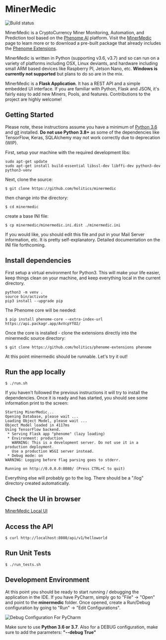 # MinerMedic

![Build status](https://api.travis-ci.com/holitics/minermedic.svg?token=sxJbjzY55bRNhaRxizPp&amp;branch=master)

MinerMedic is a CryptoCurrency Miner Monitoring, Automation, and Prediction tool based on the [Phenome AI](https://phenome.ai/) platform. Visit the [MinerMedic](https://phenome.ai/apps/minermedic/) page to learn more or to download a pre-built package that already includes the [Phenome Extensions](https://github.com/holitics/phenome-extensions).

MinerMedic is written in Python (supporting v3.6, v3.7) and so can run on a variety of platforms including OSX, Linux deviants, and hardware including small ARM based devices like Raspberry PI, Jetson Nano, etc. **Windows is currently not supported** but plans to do so are in the mix.

MinerMedic is a **Flask Application**. It has a REST API and a simple embedded UI interface. If you are familiar with Python, Flask and JSON, it's fairly easy to add new Miners, Pools, and features. Contributions to the project are highly welcome!

## Getting Started

Please note, these instructions assume you have a minimum of [Python 3.6](https://www.python.org/downloads/) and [git](https://git-scm.com/downloads) installed. **Do not use Python 3.8+** as some of the dependencies like TensorFlow, Keras, SQLAlchemy may not work correctly due to deprecation (WIP).

First, setup your machine with the required development libs:

```
sudo apt-get update
sudo apt-get install build-essential libssl-dev libffi-dev python3-dev python3-venv
```

Next, clone the source:
```
$ git clone https://github.com/holitics/minermedic
```

then change into the directory:
```
$ cd minermedic
```

create a base INI file:
```
$ cp minermedic/minermedic.ini.dist ./minermedic.ini
```

If you would like, you should edit this file and put in your Mail Server information, etc. It is pretty self-explanatory. Detailed documentation on the INI file forthcoming.

## Install dependencies

First setup a virtual environment for Python3. This will make your life easier, keep things clean on your machine, and keep everything local in the current directory.
```
python3 -m venv .
source bin/activate
pip3 install --upgrade pip
```

The Phenome core will be needed:
```
$ pip install phenome-core --extra-index-url https://api.packagr.app/AvVcpYfO2/
```

Once the core is installed - clone the extensions directly into the minermedic source directory:
```
$ git clone https://github.com/holitics/phenome-extensions phenome
```

At this point minermedic should be runnable. Let's try it out!

## Run the app locally

```
$ ./run.sh
```
If you haven't followed the previous instructions it will try to install the dependencies. Once it is ready and has started, you should see some information print to the screen:
```
Starting MinerMedic...
Opening Database, please wait ...
Loading Object Model, please wait ...
Object Model loaded in 4117ms
Using TensorFlow backend.
 * Serving Flask app "phenome" (lazy loading)
 * Environment: production
   WARNING: This is a development server. Do not use it in a production deployment.
   Use a production WSGI server instead.
 * Debug mode: on
WARNING: Logging before flag parsing goes to stderr.

Running on http://0.0.0.0:8080/ (Press CTRL+C to quit)

```

Everything else will probably go to the log. There should be a "/log" directory created automatically.

## Check the UI in browser
[MinerMedic Local UI](http://localhost:8080/)

## Access the API
```
$ curl http://localhost:8080/api/v1/helloworld
```

## Run Unit Tests

```
$ ./run_tests.sh
```

## Development Environment

At this point you should be ready to start running / debugging the application in the IDE. If you have PyCharm, simply go to "File" -> "Open" and point to the **minermedic** folder. Once opened, create a Run/Debug configuration by going to "Run" -> "Edit Configurations".

![Debug Configuration For PyCharm](http://phenome.ai/wp-content/uploads/2019/11/PyCharm_DEBUG_Config.png)

Make sure to use **Python 3.6 or 3.7**. Also for a DEBUG configuration, make sure to add the parameters: **"--debug True"**
